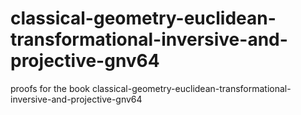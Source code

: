 # classical-geometry-euclidean-transformational-inversive-and-projective-gnv64
proofs for the book classical-geometry-euclidean-transformational-inversive-and-projective-gnv64
